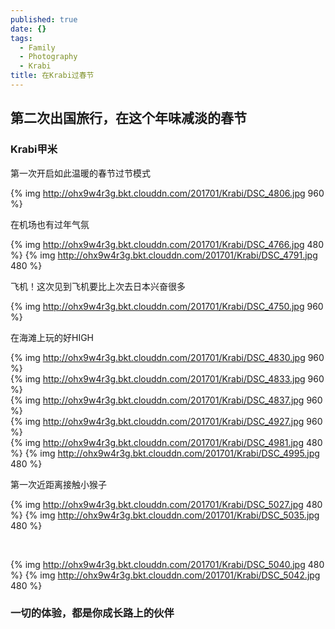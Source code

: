 ```yaml
---
published: true
date: {}
tags:
  - Family
  - Photography
  - Krabi
title: 在Krabi过春节
---
```

## 第二次出国旅行，在这个年味减淡的春节 ##
### Krabi甲米 ###

第一次开启如此温暖的春节过节模式

{% img http://ohx9w4r3g.bkt.clouddn.com/201701/Krabi/DSC_4806.jpg 960 %}


在机场也有过年气氛

{% img http://ohx9w4r3g.bkt.clouddn.com/201701/Krabi/DSC_4766.jpg 480 %}
{% img http://ohx9w4r3g.bkt.clouddn.com/201701/Krabi/DSC_4791.jpg 480 %}


飞机！这次见到飞机要比上次去日本兴奋很多

{% img http://ohx9w4r3g.bkt.clouddn.com/201701/Krabi/DSC_4750.jpg 960 %}

在海滩上玩的好HIGH

{% img http://ohx9w4r3g.bkt.clouddn.com/201701/Krabi/DSC_4830.jpg 960 %}
<br>
{% img http://ohx9w4r3g.bkt.clouddn.com/201701/Krabi/DSC_4833.jpg 960 %}
<br>
{% img http://ohx9w4r3g.bkt.clouddn.com/201701/Krabi/DSC_4837.jpg 960 %}
<br>
{% img http://ohx9w4r3g.bkt.clouddn.com/201701/Krabi/DSC_4927.jpg 960 %}
<br>
{% img http://ohx9w4r3g.bkt.clouddn.com/201701/Krabi/DSC_4981.jpg 480 %}
{% img http://ohx9w4r3g.bkt.clouddn.com/201701/Krabi/DSC_4995.jpg 480 %}

第一次近距离接触小猴子

{% img http://ohx9w4r3g.bkt.clouddn.com/201701/Krabi/DSC_5027.jpg 480 %}
{% img http://ohx9w4r3g.bkt.clouddn.com/201701/Krabi/DSC_5035.jpg 480 %}

<br>

{% img http://ohx9w4r3g.bkt.clouddn.com/201701/Krabi/DSC_5040.jpg 480 %}
{% img http://ohx9w4r3g.bkt.clouddn.com/201701/Krabi/DSC_5042.jpg 480 %}

### 一切的体验，都是你成长路上的伙伴 ###
